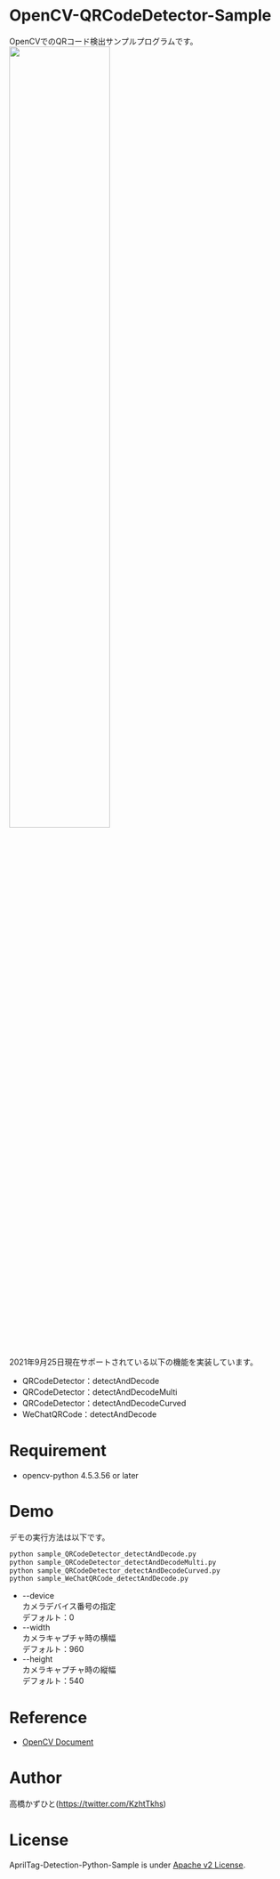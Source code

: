 # OpenCV-QRCodeDetector-Sample
OpenCVでのQRコード検出サンプルプログラムです。<br>
<img src="https://user-images.githubusercontent.com/37477845/134704001-ac8e0d21-a5ec-4e48-b4ce-61a5153922b4.gif" width="60%">

2021年9月25日現在サポートされている以下の機能を実装しています。
* QRCodeDetector：detectAndDecode
* QRCodeDetector：detectAndDecodeMulti
* QRCodeDetector：detectAndDecodeCurved
* WeChatQRCode：detectAndDecode

# Requirement 
* opencv-python 4.5.3.56 or later

# Demo
デモの実行方法は以下です。
```bash
python sample_QRCodeDetector_detectAndDecode.py
python sample_QRCodeDetector_detectAndDecodeMulti.py
python sample_QRCodeDetector_detectAndDecodeCurved.py
python sample_WeChatQRCode_detectAndDecode.py
```
* --device<br>
カメラデバイス番号の指定<br>
デフォルト：0
* --width<br>
カメラキャプチャ時の横幅<br>
デフォルト：960
* --height<br>
カメラキャプチャ時の縦幅<br>
デフォルト：540

# Reference
* [OpenCV Document](https://docs.opencv.org/master/namespaces.html)

# Author
高橋かずひと(https://twitter.com/KzhtTkhs)
 
# License 
AprilTag-Detection-Python-Sample is under [Apache v2 License](LICENSE).
